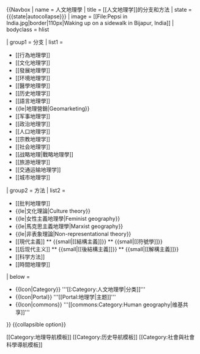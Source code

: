 {{Navbox
| name      = 人文地理學
| title     = [[人文地理学]]的分支和方法
| state     = {{{state|autocollapse}}}
| image     = [[File:Pepsi in India.jpg|border|110px|Waking up on a sidewalk in Bijapur, India]]
| bodyclass = hlist

| group1 = 分支
| list1  =
* [[行為地理學]]
* [[文化地理学]]
* [[發展地理學]]
* [[环境地理学]]
* [[醫學地理學]]
* [[历史地理学]]
* [[語言地理學]]
* {{le|地理營銷|Geomarketing}}
* [[军事地理学]]
* [[政治地理学]]
* [[人口地理学]]
* [[宗教地理学]]
* [[社会地理学]]
* [[战略地理|戰略地理學]]
* [[旅游地理学]]
* [[交通运输地理学]]
* [[城市地理学]]

| group2 = 方法
| list2  =
* [[批判地理學]]
* {{le|文化理論|Culture theory}}
* {{le|女性主義地理學|Feminist geography}}
* {{le|馬克思主義地理學|Marxist geography}}
* {{le|非表象理論|Non-representational theory}}
* [[現代主義]]
** {{small|[[結構主義]]}}
** {{small|[[符號學]]}}
* [[后现代主义]]
** {{small|[[後結構主義]]}}
** {{small|[[解構主義]]}}
* [[科学方法]]
* [[時間地理學]]

| below = 
* {{Icon|Category}} '''[[:Category:人文地理學|分类]]'''
* {{Icon|Portal}} '''[[Portal:地理学|主题]]'''
* {{Icon|commons}} '''[[commons:Category:Human geography|维基共享]]'''

}}<noinclude>
{{collapsible option}}

[[Category:地理导航模板]]
[[Category:历史导航模板]]
[[Category:社會與社會科學導航模板]]
</noinclude>